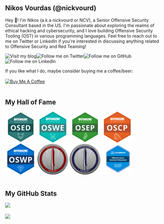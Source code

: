 ## Nikos Vourdas (@nickvourd)

Hey 👋! I'm Nikos (a.k.a nickvourd or NCV), a Senior Offensive Security Consultant based in the US. I'm passionate about exploring the realms of ethical hacking and cybersecurity, and I love building Offensive Security Tooling (OST) in various programming languages. Feel free to reach out to me on Twitter or LinkedIn if you're interested in discussing anything related to Offensive Security and Red Teaming!

<a href="https://medium.com/@nickvourd"><img align="left" src="https://img.shields.io/badge/My%20Blog-purple?logo=medium" alt="Visit my blog" /></a>
<a href="https://twitter.com/intent/user?screen_name=nickvourd"><img align="left" src="https://img.shields.io/twitter/follow/nickvourd" alt="Follow me on Twitter" /></a>
<a href="https://github.com/nickvourd"><img align="left" src="https://img.shields.io/github/followers/nickvourd?label=Follow%20nickvourd" alt="Follow me on GitHub"/></a>
<a href="https://www.linkedin.com/in/nickvourd/"><img align="left" src="https://img.shields.io/badge/Nikos%20Vourdas-grey?label=LinkedIn&labelColor=blue" alt="Follow me on LinkedIn" /></a><br /><br />

If you like what I do, maybe consider buying me a coffee/beer:<br /><br />
<a href="https://www.buymeacoffee.com/nickvourd"><img src="https://cdn.buymeacoffee.com/buttons/v2/default-red.png" alt="Buy Me A Coffee" width="150" ></a><br /><br />

## My Hall of Fame
<a href="https://www.credential.net/d6d898e2-c882-4693-93f4-9cb83a4e51f9#acc.j3bdPZ4r"><img src="/Pictures/osed-logo-1.png" alt="OSED" width="100" height="100" /></a>
<a href="https://www.credential.net/adf51ca4-2660-4230-ad7d-727980aa961b#gs.5jqgv2"><img src="/Pictures/oswe-logo.png" alt="OSWE" width="100" height="100" /></a>
<a href="https://www.credential.net/5dbab8fe-2bb5-442b-a994-0e09a4727e9e#gs.3kxl9y"><img src="/Pictures/osep-logo.png" alt="OSEP" width="100" height="100" /></a>
<a href="https://www.credential.net/e8ccd338-5710-43dc-a5ad-1d6de3495a39"><img src="/Pictures/oscp-logo.png" alt="OSCP" width="100" height="100" /></a>
<a href="https://www.credential.net/e45840b9-5607-41e2-838c-b26461229dbe#gs.3kxb1y"><img src="/Pictures/oswp-logo.png" alt="OSWP" width="100" height="100" /></a>
<a href="https://eu.badgr.com/public/assertions/9u2mJ7HzThK_FOG6iHwBhg"><img src="/Pictures/crto-logo.png" alt="CRTO" width="100" height="100" /></a>
<a href="https://eu.badgr.com/public/assertions/6s7WAk2NTz2Tn4Md5T6dvw"><img src="/Pictures/crtl-logo.png" alt="CRTL" width="100" height="100" /></a>
<a href="https://api.eu.badgr.io/public/assertions/xCf4iHQWT8Cbpa37VKRV9w"><img src="/Pictures/oasp-logo.png" alt="OASP" width="100" height="100" /></a><br /><br />

## My GitHub Stats
<img src="https://github-readme-stats.zohan.tech/api?username=nickvourd&show_icons=true&layout=compact&count_private=true&theme=dracula" width="380"><br /><br />
<img src="https://github-readme-stats.zohan.tech/api/top-langs/?username=nickvourd&langs_count=10&layout=compact&theme=dracula&hide=javascript,html,css,stylus" width="380"><br /><br />

